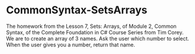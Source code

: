 # CommonSyntax-SetsArrays
The homework from the Lesson 7, Sets: Arrays, of Module 2, Common Syntax, of the Complete Foundation in C# Course Series from Tim Corey. We are to create an array of 3 names. Ask the user which number to select. When the user gives you a number, return that name.
